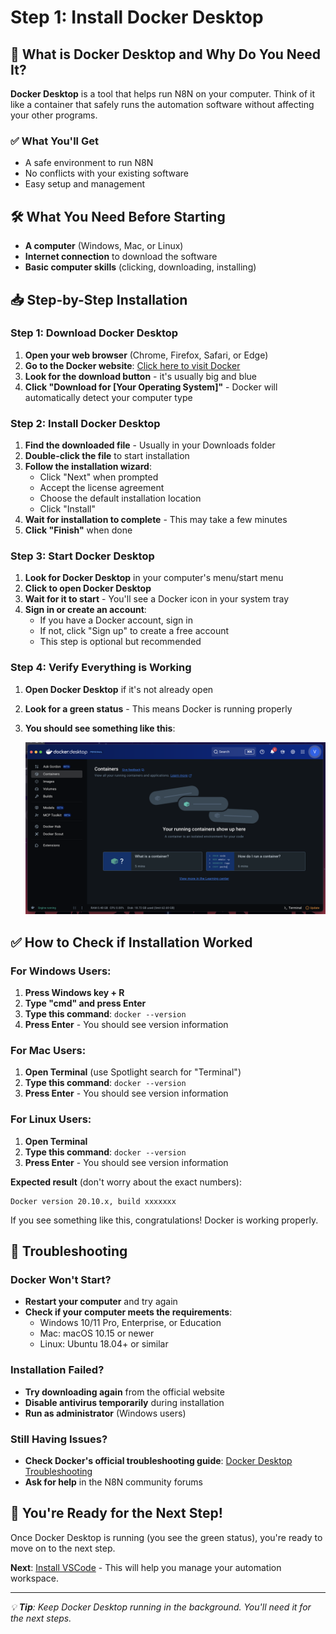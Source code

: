 # Step 1: Install Docker Desktop

## 🎯 What is Docker Desktop and Why Do You Need It?

**Docker Desktop** is a tool that helps run N8N on your computer. Think of it like a container that safely runs the automation software without affecting your other programs.

### ✅ What You'll Get

- A safe environment to run N8N
- No conflicts with your existing software
- Easy setup and management

## 🛠️ What You Need Before Starting

- **A computer** (Windows, Mac, or Linux)
- **Internet connection** to download the software
- **Basic computer skills** (clicking, downloading, installing)

## 📥 Step-by-Step Installation

### Step 1: Download Docker Desktop

1. **Open your web browser** (Chrome, Firefox, Safari, or Edge)
2. **Go to the Docker website**: [Click here to visit Docker](https://www.docker.com/get-started/)
3. **Look for the download button** - it's usually big and blue
4. **Click "Download for [Your Operating System]"** - Docker will automatically detect your computer type

### Step 2: Install Docker Desktop

1. **Find the downloaded file** - Usually in your Downloads folder
2. **Double-click the file** to start installation
3. **Follow the installation wizard**:
   - Click "Next" when prompted
   - Accept the license agreement
   - Choose the default installation location
   - Click "Install"
4. **Wait for installation to complete** - This may take a few minutes
5. **Click "Finish"** when done

### Step 3: Start Docker Desktop

1. **Look for Docker Desktop** in your computer's menu/start menu
2. **Click to open Docker Desktop**
3. **Wait for it to start** - You'll see a Docker icon in your system tray
4. **Sign in or create an account**:
   - If you have a Docker account, sign in
   - If not, click "Sign up" to create a free account
   - This step is optional but recommended

### Step 4: Verify Everything is Working

1. **Open Docker Desktop** if it's not already open
2. **Look for a green status** - This means Docker is running properly
3. **You should see something like this**:

   ![Demo docker desktop](../../../assets/setup/docker-desktop.png)

## ✅ How to Check if Installation Worked

### For Windows Users:

1. **Press Windows key + R**
2. **Type "cmd" and press Enter**
3. **Type this command**: `docker --version`
4. **Press Enter** - You should see version information

### For Mac Users:

1. **Open Terminal** (use Spotlight search for "Terminal")
2. **Type this command**: `docker --version`
3. **Press Enter** - You should see version information

### For Linux Users:

1. **Open Terminal**
2. **Type this command**: `docker --version`
3. **Press Enter** - You should see version information

**Expected result** (don't worry about the exact numbers):

```
Docker version 20.10.x, build xxxxxxx
```

If you see something like this, congratulations! Docker is working properly.

## 🚨 Troubleshooting

### Docker Won't Start?

- **Restart your computer** and try again
- **Check if your computer meets the requirements**:
  - Windows 10/11 Pro, Enterprise, or Education
  - Mac: macOS 10.15 or newer
  - Linux: Ubuntu 18.04+ or similar

### Installation Failed?

- **Try downloading again** from the official website
- **Disable antivirus temporarily** during installation
- **Run as administrator** (Windows users)

### Still Having Issues?

- **Check Docker's official troubleshooting guide**: [Docker Desktop Troubleshooting](https://docs.docker.com/desktop/troubleshoot/)
- **Ask for help** in the N8N community forums

## 🎉 You're Ready for the Next Step!

Once Docker Desktop is running (you see the green status), you're ready to move on to the next step.

**Next**: [Install VSCode](../02-vscode/01-install-vscode.md) - This will help you manage your automation workspace.

---

_💡 **Tip**: Keep Docker Desktop running in the background. You'll need it for the next steps._
